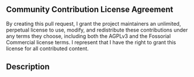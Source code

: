 ## Community Contribution License Agreement
By creating this pull request, I grant the project maintainers an unlimited,
perpetual license to use, modify, and redistribute these contributions under any terms they
choose, including both the AGPLv3 and the Fossorial Commercial license terms. I
represent that I have the right to grant this license for all contributed content.

## Description
